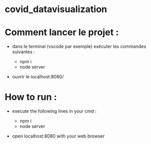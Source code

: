 # covid_datavisualization 

# Comment lancer le projet :

* dans le terminal (vscode par exemple) exécuter les commandes suivantes : 
    - npm i 
    - node server
    
    
* ouvrir le localhost:8080/
    
    
    
 # How to run : 
 
 * execute the following lines in your cmd : 
    - npm i 
   - node server
   
 * open localhost:8080 with your web browser

